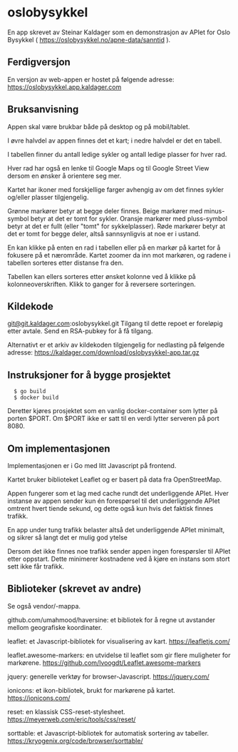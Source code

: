 # oslobysykkel

En app skrevet av Steinar Kaldager som en demonstrasjon
av APIet for Oslo Bysykkel
( https://oslobysykkel.no/apne-data/sanntid ).

## Ferdigversjon 

En versjon av web-appen er hostet på følgende adresse:
https://oslobysykkel.app.kaldager.com

## Bruksanvisning

Appen skal være brukbar både på desktop og på mobil/tablet.

I øvre halvdel av appen finnes det et kart; i nedre
halvdel er det en tabell.

I tabellen finner du antall ledige sykler og antall
ledige plasser for hver rad.

Hver rad har også en lenke til Google Maps og til
Google Street View dersom en ønsker å orientere seg mer.

Kartet har ikoner med forskjellige farger avhengig av om
det finnes sykler og/eller plasser tilgjengelig.

Grønne markører betyr at begge deler finnes. Beige markører
med minus-symbol betyr at det er tomt for sykler. Oransje
markører med pluss-symbol betyr at det er fullt (eller
"tomt" for sykkelplasser). Røde markører betyr at det er
tomt for begge deler, altså sannsynligvis at noe er
i ustand.

En kan klikke på enten en rad i tabellen eller på en markør
på kartet for å fokusere på et nærområde. Kartet zoomer da
inn mot markøren, og radene i tabellen sorteres etter
distanse fra den.

Tabellen kan ellers sorteres etter ønsket kolonne ved å
klikke på kolonneoverskriften. Klikk to ganger for å
reversere sorteringen.

## Kildekode

git@git.kaldager.com:oslobysykkel.git
Tilgang til dette repoet er foreløpig etter avtale.
Send en RSA-pubkey for å få tilgang.

Alternativt er et arkiv av kildekoden tilgjengelig for
nedlasting på følgende adresse:
https://kaldager.com/download/oslobysykkel-app.tar.gz

## Instruksjoner for å bygge prosjektet

```
  $ go build
  $ docker build
```

Deretter kjøres prosjektet som en vanlig docker-container
som lytter på porten $PORT. Om $PORT ikke er satt til en
verdi lytter serveren på port 8080.

## Om implementasjonen

Implementasjonen er i Go med litt Javascript på frontend.

Kartet bruker biblioteket Leaflet og er basert på data
fra OpenStreetMap.

Appen fungerer som et lag med cache rundt det underliggende
APIet. Hver instanse av appen sender kun én forespørsel til
det underliggende APIet omtrent hvert tiende sekund, og
dette også kun hvis det faktisk finnes trafikk.

En app under tung trafikk belaster altså det underliggende
APIet minimalt, og sikrer så langt det er mulig god ytelse

Dersom det ikke finnes noe trafikk sender appen ingen
forespørsler til APIet etter oppstart. Dette minimerer
kostnadene ved å kjøre en instans som stort sett ikke får
trafikk.

## Biblioteker (skrevet av andre)

Se også vendor/-mappa.

github.com/umahmood/haversine: et bibliotek for å regne ut
avstander mellom geografiske koordinater.

leaflet: et Javascript-bibliotek for visualisering av kart.
https://leafletjs.com/

leaflet.awesome-markers: en utvidelse til leaflet som gir
flere muligheter for markørene.
https://github.com/lvoogdt/Leaflet.awesome-markers

jquery: generelle verktøy for browser-Javascript.
https://jquery.com/

ionicons: et ikon-bibliotek, brukt for markørene på kartet.
https://ionicons.com/

reset: en klassisk CSS-reset-stylesheet.
https://meyerweb.com/eric/tools/css/reset/

sorttable: et Javascript-bibliotek for automatisk sortering
av tabeller.
https://kryogenix.org/code/browser/sorttable/
